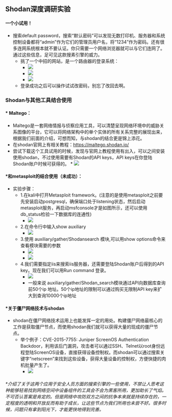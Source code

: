 ## Shodan深度调研实验

#### 一个小试用！
* 搜索default password，搜索“默认密码”可以发现无数打印机、服务器和系统控制设备都将“admin”作为它们的管理员用户名，将“1234”作为密码。还有很多连网系统根本就不要认证。你只需要一个网络浏览器就可以与它们连网了。通过这些信息，足可见这款搜素引擎的威力。
	* 挑了一个中招的网站，是一个路由器的登录系统：
		* ![](8.png)
		* ![](9.png)
		* ![](10.png)
	* 登录成功之后可以操作试试改密码，别忘了改回去啊。
### Shodan与其他工具结合使用
#### * Maltego：
* Maltego是一套网络情报与侦察应用工具，可以清楚呈现网络环境中的威胁关系图像的平台，它可以将网络架构中的单个实体的所有关系完整的展现出来，根据我们前面的介绍，可想而知，与shodan的结合更是锦上添花。
* 在shodan官网上有相关教程：https://maltego.shodan.io/
* 尝试下载这个工具试用的时候，发现与官网上教程使用有出入，可以之间安装使用shodan，不过使用需要有Shodan的API keys，API keys在你登陆Shodan账户时候可获得的。
		* ![](1.PNG)

#### *和metasploit的结合使用（未成功）：
* 实验步骤：
	* 1.在kali中打开Metasploit framework。(注意的是使用metasploit之前要先安装启动postgresql，确保端口处于listening状态，然后启动metasploit服务，再启动msfconsole才是如图所示，还可以使用db_status检验一下数据库的连通性)
		* ![](2.PNG)
	* 2.在命令行中输入show auxiliary
		* ![](3.PNG)
	* 3.使用 auxiliary/gather/Shodansearch 模块,可以用show options命令来查看模块需要的参数
		* ![](4.PNG)
		* ![](5.PNG)
	* 4.我们需要指定iis来搜索iis服务器，还需要登陆Shodan账户后得到的API key。现在我们可以用Run command 登录。
		* ![](6.PNG)
		* 一般来说 auxiliary/gather/Shodan_search模块通过API向数据库查询前50个ip 地址。50个ip地址的限制可以通过购买无限制API key来扩大到查询10000个ip地址

#### *关于僵尸网络技术与shodan
* shodan在僵尸网络技术运用上也能发挥一定的用处。构建僵尸网络最核心的工作是获取僵尸节点，而使用shodan我们就可以获得大量的现成的僵尸节点。
	* 举个例子：CVE-2015-7755: Juniper ScreenOS Authentication Backdoor，利用该后门漏洞，攻击者可以通过SSH、Telnet以root身份远程登陆ScreenOS设备，直接获得设备控制权。而shodan可以通过搜索关键字“netscreen”来找到这些设备，获得大量设备的控制权，方便快捷的肉机批量产生了。
		* ![](7.PNG)

###### *介绍了关于这两个应用于安全人员方面的搜索引擎的一些使用，不禁让人思考这种能够轻易找到网络空间中设备组件的工具会不会为黑客所用，更加助长了气焰。不可否认答案是肯定的。但是网络中攻防双方之间的抗争本来就是持续存在的，一定程度的透明和开放反而有助于成长，让这些节点为我们所用也未尝不好。很多时候，问题只有拿到阳光下，才能更快地得到完善。
